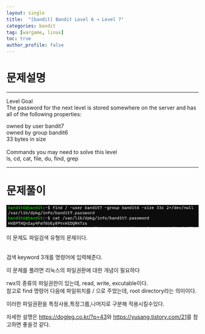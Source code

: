 ```yaml
---
layout: single
title:  "[bandit] Bandit Level 6 → Level 7"
categories: bandit
tag: [wargame, linux]
toc: true
author_profile: false
---
```



# 문제설명
<hr size=10 noshade>
Level Goal<br/>
The password for the next level is stored somewhere on the server and has all of the following properties:<br/>

owned by user bandit7<br/>
owned by group bandit6<br/>
33 bytes in size<br/><br/>
Commands you may need to solve this level<br/>
ls, cd, cat, file, du, find, grep<br/>
<hr size=10 noshade>

# 문제풀이

<img src="../../images/2022-01-22/bandit6-1.PNG">
<p>이 문제도 파일검색 유형의 문제이다. <br/><br/></p>
<p>검색 keyword 3개를 명령어에 입력해준다.</p>
<p>이 문제를 풀려면 리눅스의 파일권환에 대한 개념이 필요하다</p>
<p>rwx의 종류의 파일권한이 있는데, read, write, excutable이다.<br/>참고로 find 명령어 다음에 파일위치를 / 으로 주었는데, root directory라는 의미이다.</p>
<p>이러한 파일권환을 특정사용,특정그룹,나머지로 구분해 적용시킬수있다.</p>
<p></p>
<p></p>
<p>자세한 설명은 <a href="https://dogleg.co.kr/?p=43">https://dogleg.co.kr/?p=43</a>와  <a href="https://yusang.tistory.com/21">https://yusang.tistory.com/21</a>를 참고하면 좋을것 같다.</p>




